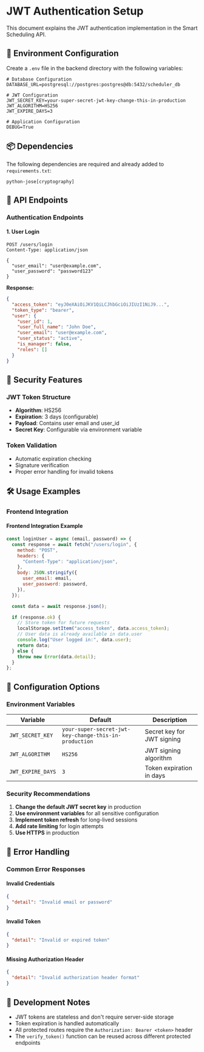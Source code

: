 # JWT Authentication Setup

This document explains the JWT authentication implementation in the Smart Scheduling API.

## 🔧 Environment Configuration

Create a `.env` file in the backend directory with the following variables:

```env
# Database Configuration
DATABASE_URL=postgresql://postgres:postgres@db:5432/scheduler_db

# JWT Configuration
JWT_SECRET_KEY=your-super-secret-jwt-key-change-this-in-production
JWT_ALGORITHM=HS256
JWT_EXPIRE_DAYS=3

# Application Configuration
DEBUG=True
```

## 📦 Dependencies

The following dependencies are required and already added to `requirements.txt`:

```
python-jose[cryptography]
```

## 🚀 API Endpoints

### Authentication Endpoints

#### 1. User Login

```http
POST /users/login
Content-Type: application/json

{
  "user_email": "user@example.com",
  "user_password": "password123"
}
```

**Response:**

```json
{
  "access_token": "eyJ0eXAiOiJKV1QiLCJhbGciOiJIUzI1NiJ9...",
  "token_type": "bearer",
  "user": {
    "user_id": 1,
    "user_full_name": "John Doe",
    "user_email": "user@example.com",
    "user_status": "active",
    "is_manager": false,
    "roles": []
  }
}
```

## 🔐 Security Features

### JWT Token Structure

- **Algorithm**: HS256
- **Expiration**: 3 days (configurable)
- **Payload**: Contains user email and user_id
- **Secret Key**: Configurable via environment variable

### Token Validation

- Automatic expiration checking
- Signature verification
- Proper error handling for invalid tokens

## 🛠️ Usage Examples

### Frontend Integration

#### Frontend Integration Example

```javascript
const loginUser = async (email, password) => {
  const response = await fetch("/users/login", {
    method: "POST",
    headers: {
      "Content-Type": "application/json",
    },
    body: JSON.stringify({
      user_email: email,
      user_password: password,
    }),
  });

  const data = await response.json();

  if (response.ok) {
    // Store token for future requests
    localStorage.setItem("access_token", data.access_token);
    // User data is already available in data.user
    console.log("User logged in:", data.user);
    return data;
  } else {
    throw new Error(data.detail);
  }
};
```

## 🔧 Configuration Options

### Environment Variables

| Variable          | Default                                               | Description                |
| ----------------- | ----------------------------------------------------- | -------------------------- |
| `JWT_SECRET_KEY`  | `your-super-secret-jwt-key-change-this-in-production` | Secret key for JWT signing |
| `JWT_ALGORITHM`   | `HS256`                                               | JWT signing algorithm      |
| `JWT_EXPIRE_DAYS` | `3`                                                   | Token expiration in days   |

### Security Recommendations

1. **Change the default JWT secret key** in production
2. **Use environment variables** for all sensitive configuration
3. **Implement token refresh** for long-lived sessions
4. **Add rate limiting** for login attempts
5. **Use HTTPS** in production

## 🚨 Error Handling

### Common Error Responses

#### Invalid Credentials

```json
{
  "detail": "Invalid email or password"
}
```

#### Invalid Token

```json
{
  "detail": "Invalid or expired token"
}
```

#### Missing Authorization Header

```json
{
  "detail": "Invalid authorization header format"
}
```

## 📝 Development Notes

- JWT tokens are stateless and don't require server-side storage
- Token expiration is handled automatically
- All protected routes require the `Authorization: Bearer <token>` header
- The `verify_token()` function can be reused across different protected endpoints
